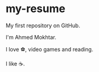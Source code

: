 # my-resume

My first repository on GitHub.

I'm Ahmed Mokhtar.

I love :soccer:, video games and reading.

I like :coffee:.
